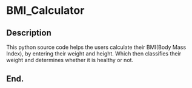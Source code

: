 # BMI_Calculator

## Description
This python source code helps the users calculate their BMI(Body Mass Index), by entering their weight and height. Which then classifies their weight and determines whether it is healthy or not.

## End.
